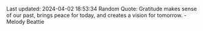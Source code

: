 Last updated: 2024-04-02 18:53:34
Random Quote: Gratitude makes sense of our past, brings peace for today, and creates a vision for tomorrow. - Melody Beattie